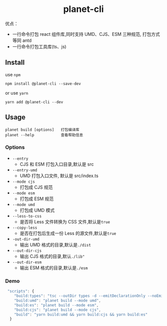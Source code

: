 <h1 align="center">planet-cli</h1>

优点：

- 一行命令打包 react 组件库,同时支持 UMD、CJS、ESM 三种规范, 打包方式等同 antd
- 一行命令打包工具库(ts、js)

## Install

use `npm`

```node
npm install @planet-cli --save-dev
```

or use `yarn`

```node
yarn add @planet-cli --dev
```

## Usage

```node
planet build [options]   打包编译库
planet --help            查看帮助信息
```

### Options
- `--entry`
  - CJS 和 ESM 打包入口目录,默认是 src
- `--entry-umd`
  - UMD 打包入口文件, 默认是 src/index.ts
- `--mode cjs`
  - 打包成 CJS 规范
- `--mode esm`
  - 打包成 ESM 规范
- `--mode umd`
  - 打包成 UMD 模式
- `--less-to-css`
  - 是否将 Less 文件转换为 CSS 文件,默认是`true`
- `--copy-less`
  - 是否在打包后生成一份 Less 的源文件,默认是`true`
- `-out-dir-umd`
  - 输出 UMD 格式的目录,默认是`./dist`
- `--out-dir-cjs`
  - 输出 CJS 格式的目录,默认`./lib"`  
- `--out-dir-esm`
  - 输出 ESM 格式的目录,默认是`./esm`

### Demo 

```javascript
 "scripts": {
    "build:types": "tsc --outDir types -d --emitDeclarationOnly --noEmit false",
    "build:umd": "planet build --mode umd",
    "build:es": "planet build --mode esm",
    "build:cjs": "planet build --mode cjs",
    "build": "yarn build:umd && yarn build:cjs && yarn build:es"
  }
```
